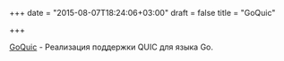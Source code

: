 +++
date = "2015-08-07T18:24:06+03:00"
draft = false
title = "GoQuic"

+++

<p><a href="http://devsisters.github.io/goquic/">GoQuic</a> - Реализация поддержки&nbsp;QUIC для языка Go.</p>

